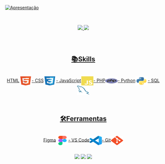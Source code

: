   <a href="https://github.com/iuripaiva">
  
  ![Apresentação](https://readme-typing-svg.herokuapp.com/?color=D2B270&size=30&center=true&vCenter=true&width=1000&lines=Oi,+boas+vindas!;Meu+nome+é+Iuri+Paiva;Tenho+25+anos;Focando+na+área+de+Desenvolvimento+Web!)
  
<div align="center">
  
   </br></br>
  <img height="180em" src="https://github-readme-stats-sigma-five.vercel.app/api?username=iuripaiva&show_icons=true&theme=ayu-mirage&include_all_commits=true&count_private=true"/>
  <img height="180em" src="https://github-readme-stats-sigma-five.vercel.app/api/top-langs/?username=iuripaiva&layout=compact&langs_count=7&theme=ayu-mirage"/>
  
</div>
  
</br></br>
  
<div align="center">
  
   ## 📚Skills
  
  <div style="display: inline_block"><br>
     HTML<img align="center" alt="HTML" height="30" width="40" src="https://raw.githubusercontent.com/devicons/devicon/master/icons/html5/html5-original.svg">-
     CSS<img align="center" alt="CSS" height="30" width="40" src="https://raw.githubusercontent.com/devicons/devicon/master/icons/css3/css3-original.svg">-
     JavaScript<img align="center" alt="JavaScript" height="30" width="40" src="https://raw.githubusercontent.com/devicons/devicon/master/icons/javascript/javascript-plain.svg">-
     PHP<img align="center" alt="PHP" height="30" width="40" src="https://raw.githubusercontent.com/devicons/devicon/master/icons/php/php-original.svg">-
     Python<img align="center" alt="Python" height="30" width="40" src="https://raw.githubusercontent.com/devicons/devicon/master/icons/python/python-original.svg">-
    SQL<img align="center" alt="MySQL" height="30" width="40" src="https://raw.githubusercontent.com/devicons/devicon/master/icons/mysql/mysql-original.svg">
  </div>
  </br></br>
  
## 🛠Ferramentas
  
  <div style="display: inline_block"><br>
     Figma<img align="center" alt="HTML" height="30" width="40" src="https://raw.githubusercontent.com/devicons/devicon/master/icons/figma/figma-original.svg">-
     VS Code<img align="center" alt="CSS" height="30" width="40" src="https://raw.githubusercontent.com/devicons/devicon/master/icons/vscode/vscode-original.svg">-
    Git<img align="center" alt="Git" height="30" width="40" src="https://raw.githubusercontent.com/devicons/devicon/master/icons/git/git-original.svg">
  </div>
  
  ##
 
  <div> 
    <a href="https://instagram.com/iuripaiva" target="_blank"><img src="https://img.shields.io/badge/-Instagram-%23E4405F?style=for-the-badge&logo=instagram&logoColor=white" target="_blank"></a>
    <a href = "mailto:iuripaiva27@gmail.com"><img src="https://img.shields.io/badge/-Gmail-%23333?style=for-the-badge&logo=gmail&logoColor=white" target="_blank"></a>
    <a href="https://www.linkedin.com/in/iuripaiva" target="_blank"><img src="https://img.shields.io/badge/-LinkedIn-%230077B5?style=for-the-badge&logo=linkedin&logoColor=white" target="_blank"></a>  
  </div>
  
</div>
